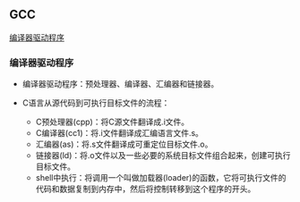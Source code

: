 ## GCC

[编译器驱动程序](#编译器驱动程序)

### 编译器驱动程序

* 编译器驱动程序：预处理器、编译器、汇编器和链接器。

* C语言从源代码到可执行目标文件的流程：
  * C预处理器(cpp)：将C源文件翻译成.i文件。
  * C编译器(cc1)：将.i文件翻译成汇编语言文件.s。
  * 汇编器(as)：将.s文件翻译成可重定位目标文件.o。
  * 链接器(ld)：将.o文件以及一些必要的系统目标文件组合起来，创建可执行目标文件。
  * shell中执行：将调用一个叫做加载器(loader)的函数，它将可执行文件的代码和数据复制到内存中，然后将控制转移到这个程序的开头。